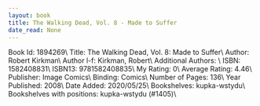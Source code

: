 ```yaml
---
layout: book
title: The Walking Dead, Vol. 8 - Made to Suffer
date_read: None
---
```


Book Id: 1894269\ 
Title: The Walking Dead, Vol. 8: Made to Suffer\ 
Author: Robert Kirkman\ 
Author l-f: Kirkman, Robert\ 
Additional Authors: \ 
ISBN: 1582408831\ 
ISBN13: 9781582408835\ 
My Rating: 0\ 
Average Rating: 4.46\ 
Publisher: Image Comics\ 
Binding: Comics\ 
Number of Pages: 136\ 
Year Published: 2008\ 
Date Added: 2020/05/25\ 
Bookshelves: kupka-wstydu\ 
Bookshelves with positions: kupka-wstydu (#1405)\ 

